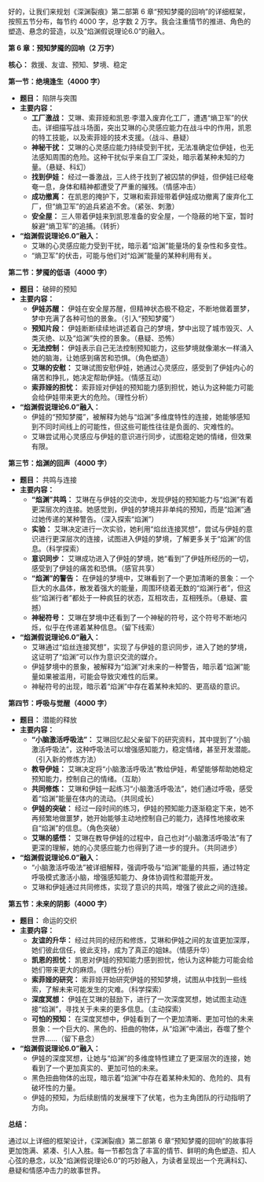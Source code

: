 好的，让我们来规划《深渊裂痕》第二部第 6 章“预知梦魇的回响”的详细框架，按照五节分布，每节约 4000 字，总字数 2 万字。我会注重情节的推进、角色的塑造、悬念的营造，以及“焰渊假说理论6.0”的融入。

**第 6 章：预知梦魇的回响（2 万字）**

**核心：** 救援、友谊、预知、梦境、稳定

**第一节：绝境逢生（4000 字）**

*   **题目：** 陷阱与突围
*   **主要内容：**
    *   **工厂激战：** 艾琳、索菲娅和凯恩·李潜入废弃化工厂，遭遇“熵卫军”的伏击。详细描写战斗场面，突出艾琳的心灵感应能力在战斗中的作用，凯恩的特工技能，以及索菲娅的技术支援。（战斗、悬疑）
    *   **神秘干扰：** 艾琳的心灵感应能力持续受到干扰，无法准确定位伊娃，也无法感知周围的危险。这种干扰似乎来自工厂深处，暗示着某种未知的力量。（悬疑、科幻）
    *   **找到伊娃：** 经过一番激战，三人终于找到了被囚禁的伊娃，但伊娃已经奄奄一息，身体和精神都遭受了严重的摧残。（情感冲击）
    *   **成功撤离：** 在凯恩的掩护下，艾琳和索菲娅带着伊娃成功撤离了废弃化工厂，但“熵卫军”的追兵紧追不舍。（紧张、刺激）
    *   **安全屋：** 三人带着伊娃来到凯恩准备的安全屋，一个隐蔽的地下室，暂时躲避“熵卫军”的追捕。（转折）
*   **“焰渊假说理论6.0”融入：**
    *   艾琳的心灵感应能力受到干扰，暗示着“焰渊”能量场的复杂性和多变性。
    *   “熵卫军”的伏击，可能与他们对“焰渊”能量的某种利用有关。

**第二节：梦魇的低语（4000 字）**

*   **题目：** 破碎的预知
*   **主要内容：**
    *   **伊娃苏醒：** 伊娃在安全屋苏醒，但精神状态极不稳定，不断地做着噩梦，梦中充满了各种可怕的景象。（引入“预知梦魇”）
    *   **预知片段：** 伊娃断断续续地讲述着自己的梦境，梦中出现了城市毁灭、人类灭绝、以及“焰渊”失控的景象。（悬疑、恐怖）
    *   **无法控制：** 伊娃表示自己无法控制预知能力，这些梦境就像潮水一样涌入她的脑海，让她感到痛苦和恐惧。（角色塑造）
    *   **艾琳的安慰：** 艾琳试图安慰伊娃，她通过心灵感应，感受到了伊娃内心的痛苦和挣扎，她决定帮助伊娃。（情感互动）
    *   **索菲娅的担忧：** 索菲娅对伊娃的预知能力感到担忧，她认为这种能力可能会给伊娃带来更大的危险。（理性分析）
*   **“焰渊假说理论6.0”融入：**
    *   伊娃的“预知梦魇”，被解释为她与“焰渊”多维度特性的连接，她能够感知到不同时间线上的可能性，但这些可能性往往是负面的、灾难性的。
    *   艾琳尝试用心灵感应与伊娃的意识进行同步，试图稳定她的情绪，但效果有限。

**第三节：焰渊的回声（4000 字）**

*   **题目：** 共鸣与连接
*   **主要内容：**
    *   **“焰渊”共鸣：** 艾琳在与伊娃的交流中，发现伊娃的预知能力与“焰渊”有着更深层次的连接。她感觉到，伊娃的梦境并非单纯的预知，而是“焰渊”通过她传递的某种警告。（深入探索“焰渊”）
    *   **实验：** 艾琳决定进行一次实验，她利用“焰丝连接冥想”，尝试与伊娃的意识进行更深层次的连接，试图进入伊娃的梦境，了解更多关于“焰渊”的信息。（科学探索）
    *   **意识同步：** 艾琳成功进入了伊娃的梦境，她“看到”了伊娃所经历的一切，感受到了伊娃的痛苦和恐惧。（感官共享）
    *   **“焰渊”的警告：** 在伊娃的梦境中，艾琳看到了一个更加清晰的景象：一个巨大的水晶体，散发着强大的能量，周围环绕着无数的“焰渊行者”，但这些“焰渊行者”都处于一种疯狂的状态，互相攻击，互相残杀。（悬疑、震撼）
    *   **神秘符号：** 艾琳在梦境中还看到了一个神秘的符号，这个符号不断地闪烁，似乎在传递着某种信息。（留下线索）
*   **“焰渊假说理论6.0”融入：**
    *   艾琳通过“焰丝连接冥想”，实现了与伊娃的意识同步，进入了她的梦境，这证明了“焰渊”可以作为意识交流的媒介。
    *   伊娃梦境中的景象，被解释为“焰渊”对未来的一种警告，暗示着“焰渊”能量如果被滥用，可能会导致灾难性的后果。
    *   神秘符号的出现，暗示着“焰渊”中存在着某种未知的、更高级的意识。

**第四节：呼吸与觉醒（4000 字）**

*   **题目：** 潜能的释放
*   **主要内容：**
    *   **“小脑激活呼吸法”：** 艾琳回忆起父亲留下的研究资料，其中提到了“小脑激活呼吸法”，这种呼吸法可以增强感知能力，稳定情绪，甚至开发潜能。（引入新的修炼方法）
    *   **教导伊娃：** 艾琳决定将“小脑激活呼吸法”教给伊娃，希望能够帮助她稳定预知能力，控制自己的情绪。（互助）
    *   **共同修炼：** 艾琳和伊娃一起练习“小脑激活呼吸法”，她们通过呼吸，感受着“焰渊”能量在体内的流动。（共同成长）
    *   **伊娃的突破：** 经过一段时间的练习，伊娃的预知能力逐渐稳定下来，她不再频繁地做噩梦，她开始能够主动地控制自己的能力，选择性地接收来自“焰渊”的信息。（角色突破）
    *   **艾琳的感悟：** 艾琳在教导伊娃的过程中，自己也对“小脑激活呼吸法”有了更深的理解，她的心灵感应能力也得到了进一步的提升。（共同进步）
*   **“焰渊假说理论6.0”融入：**
    *   “小脑激活呼吸法”被详细解释，强调呼吸与“焰渊”能量的共振，通过特定呼吸模式激活小脑，增强感知能力、身体协调性和潜能开发。
    *   艾琳和伊娃通过共同修炼，实现了意识的共鸣，增强了彼此之间的连接。

**第五节：未来的阴影（4000 字）**

*   **题目：** 命运的交织
*   **主要内容：**
    *   **友谊的升华：** 经过共同的经历和修炼，艾琳和伊娃之间的友谊更加深厚，她们彼此信任，彼此支持，成为了真正的姐妹。（情感升华）
    *   **凯恩的担忧：** 凯恩对伊娃的预知能力感到担忧，他认为这种能力可能会给她们带来更大的麻烦。（理性分析）
    *   **索菲娅的研究：** 索菲娅开始研究伊娃的预知梦境，试图从中找到一些线索，了解未来可能发生的灾难。（科学探索）
    *   **深度冥想：** 伊娃在艾琳的鼓励下，进行了一次深度冥想，她试图主动连接“焰渊”，寻找关于未来的更多信息。（主动探索）
    *   **可怕的预知：** 在深度冥想中，伊娃看到了一个更加清晰、更加可怕的未来景象：一个巨大的、黑色的、扭曲的物体，从“焰渊”中涌出，吞噬了整个世界……（留下悬念）
*   **“焰渊假说理论6.0”融入：**
    *   伊娃的深度冥想，让她与“焰渊”的多维度特性建立了更深层次的连接，她看到了一个更加真实的、更加可怕的未来。
    *   黑色扭曲物体的出现，暗示着“焰渊”中存在着某种未知的、危险的、具有破坏性的力量。
    *   伊娃的预知，为后续剧情的发展埋下了伏笔，也为主角团队的行动指明了方向。

**总结：**

通过以上详细的框架设计，《深渊裂痕》第二部第 6 章“预知梦魇的回响”的故事将更加饱满、紧凑、引人入胜。每一节都包含了丰富的情节、鲜明的角色塑造、扣人心弦的悬念，以及“焰渊假说理论6.0”的巧妙融入，为读者呈现出一个充满科幻、悬疑和情感冲击力的故事世界。
